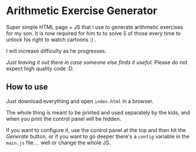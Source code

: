 # Arithmetic Exercise Generator
Super simple HTML page + JS that I use to generate arithmetic exercises for my son. 
It is now required for him to to solve 5 of those every time to unlock his right to watch cartoons :) . 

I will increase difficulty as he progresses.

*Just leaving it out there in case someone else finds it useful.*
Please do not expect high quality code :D. 

## How to use
Just download everything and open `index.html` in a browser. 

The whole thing is meant to be printed and used separately by the kids, and when you print the control panel will be hidden.

If you want to configure it, use the control panel at the top and then hit the *Generate* button, or if you want to go deeper there's a `config` variable in the `main.js` file.... well or change the whole JS.

